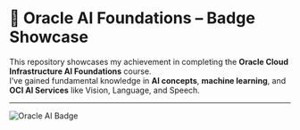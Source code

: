 # 🧠 Oracle AI Foundations – Badge Showcase

This repository showcases my achievement in completing the **Oracle Cloud Infrastructure AI Foundations** course.  
I’ve gained fundamental knowledge in **AI concepts**, **machine learning**, and **OCI AI Services** like Vision, Language, and Speech.

---

![Oracle AI Badge](https://raw.githubusercontent.com/faiq-tech/oracle-ai-foundation-course/main/oracle-badge.png)
<!-- If you later get a verified badge link, you can paste this below:
[🔗 View Verified Badge](https://your-verification-link.com)
-->
